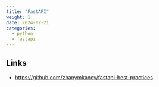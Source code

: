 ```yaml
---
title: "FastAPI"
weight: 1
date: 2024-02-21
categories:
  - python
  - fastapi
---
```


## Links

- https://github.com/zhanymkanov/fastapi-best-practices
